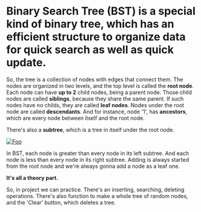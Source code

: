 # Binary Search Tree (BST) is a special kind of binary tree, which has an efficient structure to organize data for quick search as well as quick update.
So, the tree is a collection of nodes with edges that connect them. The nodes are organized in two levels, and the top level is called the __root node__. Each node can have __up to 2__ child nodes, being a parent node. Those child nodes are called __siblings__, because they share the same parent. If such nodes have no childs, they are called __leaf nodes__. Nodes under the root node are called __descendants__. And for instance, node '1', has __ancestors__, which are every node between itself and the root node.
 
There's also a __subtree__, which is a tree in itself under the root node. 

<a href="https://www.youtube.com/watch?v=rRH-zvM3FAI" rel="Video Tutorial">![Foo](https://i.imgur.com/ajT3XjI.jpg)</a>

In BST, each node is greater than every node in its left subtree. And each node is less than every node in its right subtree. Adding is always started from the root node and we're always gonna add a node as a leaf one.

__It's all a theory part.__

So, in project we can practice. There's an inserting, searching, deleting operations. There's also function to make a whole tree of random nodes, and the 'Clear' button, which deletes a tree.

